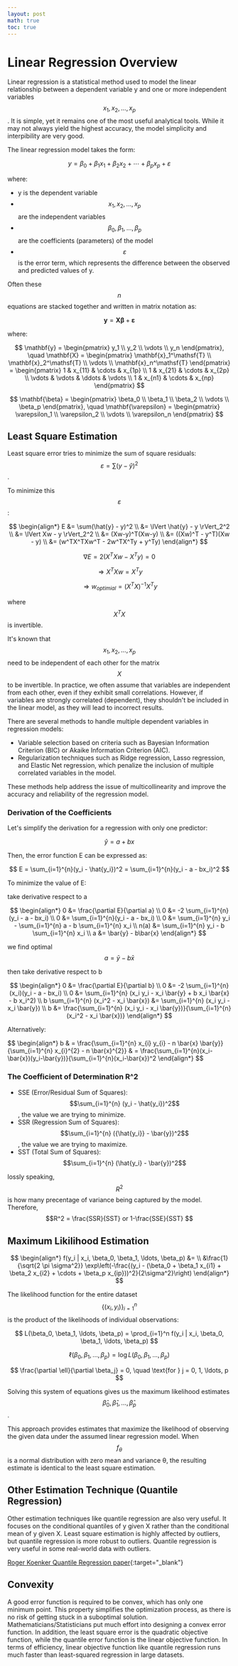 ```yaml
---
layout: post
math: true
toc: true
---
```

# Linear Regression Overview
Linear regression is a statistical method used to model the linear relationship between a dependent variable y and one or more independent variables $$ x_{1}, x_{2}, \ldots, x_{p} $$. It is simple, yet it remains one of the most useful analytical tools. While it may not always yield the highest accuracy, the model simplicity and interpibility are very good.

The linear regression model takes the form:

$$ y = \beta_{0} + \beta_{1} x_{1} + \beta_{2} x_{2} + \cdots + \beta_{p} x_{p} + \varepsilon $$

where:

- y is the dependent variable
- $$ x_1, x_2, \ldots, x_p $$ are the independent variables
- $$ \beta_0, \beta_1, \ldots, \beta_p $$ are the coefficients (parameters) of the model
- $$ \varepsilon $$ is the error term, which represents the difference between the observed and predicted values of y.

Often these $$n$$ equations are stacked together and written in matrix notation as:

$$ \mathbf{y} = \mathbf{X} \mathbf{\beta} + \mathbf{\varepsilon} $$

where:

$$
\mathbf{y} = \begin{pmatrix} y_1 \\ y_2 \\ \vdots \\ y_n \end{pmatrix}, \quad 
\mathbf{X} = \begin{pmatrix} 
    \mathbf{x}_1^\mathsf{T} \\ 
    \mathbf{x}_2^\mathsf{T} \\ 
    \vdots \\ 
    \mathbf{x}_n^\mathsf{T} 
\end{pmatrix} = \begin{pmatrix} 
    1 & x_{11} & \cdots & x_{1p} \\ 
    1 & x_{21} & \cdots & x_{2p} \\ 
    \vdots & \vdots & \ddots & \vdots \\ 
    1 & x_{n1} & \cdots & x_{np} 
\end{pmatrix}
$$

$$
\mathbf{\beta} = \begin{pmatrix} \beta_0 \\ \beta_1 \\ \beta_2 \\ \vdots \\ \beta_p \end{pmatrix}, \quad 
\mathbf{\varepsilon} = \begin{pmatrix} \varepsilon_1 \\ \varepsilon_2 \\ \vdots \\ \varepsilon_n \end{pmatrix}
$$

## Least Square Estimation

Least square error tries to minimize the sum of square residuals: $$ \varepsilon = \sum(y-\hat{y})^2 $$.

To minimize this $$ \varepsilon $$:

$$
\begin{align*}
E &= \sum(\hat{y} - y)^2 \\
&= \lVert \hat{y} - y \rVert_2^2 \\
&= \lVert Xw - y \rVert_2^2 \\
&= (Xw-y)^T(Xw-y) \\
&= ((Xw)^T - y^T)(Xw - y) \\
&= (w^TX^TXw^T - 2w^TX^Ty + y^Ty)
\end{align*}
$$

$$ 	\nabla E = 2(X^TXw - X^T y) = 0 $$

$$ \Rightarrow X^TXw = X^Ty $$

$$ \Rightarrow w_{optimial} = (X^TX)^{-1}X^T y $$

where $$ X^TX $$ is invertible.


It's known that $$ x_{1}, x_{2}, \ldots, x_{p} $$ need to be independent of each other for the matrix $$X$$ to be invertible. In practice, we often assume that variables are independent from each other, even if they exhibit small correlations. However, if variables are strongly correlated (dependent), they shouldn't be included in the linear model, as they will lead to incorrect results. 

There are several methods to handle multiple dependent variables in regression models:

- Variable selection based on criteria such as Bayesian Information Criterion (BIC) or Akaike Information Criterion (AIC).
- Regularization techniques such as Ridge regression, Lasso regression, and Elastic Net regression, which penalize the inclusion of multiple correlated variables in the model.

These methods help address the issue of multicollinearity and improve the accuracy and reliability of the regression model.

### Derivation of the Coefficients

Let's simplify the derivation for a regression with only one predictor:

$$
\hat{y} = a + bx
$$

Then, the error function E  can be expressed as:

$$
E = \sum_{i=1}^{n}(y_i - \hat{y_i})^2 = \sum_{i=1}^{n}(y_i - a - bx_i)^2
$$

To minimize the value of E:

take derivative respect to a

$$
\begin{align*}
0 &= \frac{\partial E}{\partial a} \\
0 &= -2 \sum_{i=1}^{n}(y_i - a - bx_i) \\
0 &= \sum_{i=1}^{n}(y_i - a - bx_i) \\
0 &= \sum_{i=1}^{n} y_i - \sum_{i=1}^{n} a - b \sum_{i=1}^{n} x_i \\
n(a) &= \sum_{i=1}^{n} y_i - b \sum_{i=1}^{n} x_i \\
a &= \bar{y} - b\bar{x}
\end{align*}
$$

we find optimal $$ a = \bar{y} - b\bar{x} $$

then take derivative respect to b

$$
\begin{align*}
0 &= \frac{\partial E}{\partial b} \\
0 &= -2 \sum_{i=1}^{n} (x_i)(y_i - a - bx_i) \\
0 &= \sum_{i=1}^{n} (x_i y_i - x_i \bar{y} + b x_i \bar{x} - b x_i^2) \\
b \sum_{i=1}^{n} (x_i^2 - x_i \bar{x}) &= \sum_{i=1}^{n} (x_i y_i - x_i \bar{y}) \\
b &= \frac{\sum_{i=1}^{n} (x_i y_i - x_i \bar{y})}{\sum_{i=1}^{n} (x_i^2 - x_i \bar{x})}
\end{align*}
$$

Alternatively:

$$
\begin{align*}
b & = \frac{\sum_{i=1}^{n} x_{i} y_{i} - n \bar{x} \bar{y}}{\sum_{i=1}^{n} x_{i}^{2} - n \bar{x}^{2}} 
& = \frac{\sum_{i=1}^{n}(x_i-\bar{x})(y_i-\bar{y})}{\sum_{i=1}^{n}(x_i-\bar{x})^2
\end{align*}
$$

### The Coefficient of Determination R^2

- SSE (Error/Residual Sum of Squares): $$\sum_{i=1}^{n} (y_i - \hat{y_i})^2$$, the value we are trying to minimize.
- SSR (Regression Sum of Squares): $$\sum_{i=1}^{n} ({\hat{y_i}} - \bar{y})^2$$, the value we are trying to maximize.
- SST (Total Sum of Squares): $$\sum_{i=1}^{n} (\hat{y_i} - \bar{y})^2$$


lossly speaking, $$R^2$$ is how many precentage of variance being captured by the model. Therefore, $$R^2 = \frac{SSR}{SST} or 1-\frac{SSE}{SST} $$


## Maximum Likilihood Estimation 
$$
\begin{align*}
f(y_i | x_i, \beta_0, \beta_1, \ldots, \beta_p) &= \\
&\frac{1}{\sqrt{2 \pi \sigma^2}} \exp\left(-\frac{(y_i - (\beta_0 + \beta_1 x_{i1} + \beta_2 x_{i2} + \cdots + \beta_p x_{ip}))^2}{2\sigma^2}\right)
\end{align*}
$$

The likelihood function for the entire dataset $$\{(x_i, y_i)\}_{i=1}^n $$ is the product of the likelihoods of individual observations:

$$
L(\beta_0, \beta_1, \ldots, \beta_p) = \prod_{i=1}^n f(y_i | x_i, \beta_0, \beta_1, \ldots, \beta_p)
$$

$$
\ell(\beta_0, \beta_1, \ldots, \beta_p) = \log L(\beta_0, \beta_1, \ldots, \beta_p)
$$


$$
\frac{\partial \ell}{\partial \beta_j} = 0, \quad \text{for } j = 0, 1, \ldots, p
$$

Solving this system of equations gives us the maximum likelihood estimates $$ \hat{\beta}_0, \hat{\beta}_1, \ldots, \hat{\beta}_p $$.

This approach provides estimates that maximize the likelihood of observing the given data under the assumed linear regression model. When $$f_θ$$ is a normal distribution with zero mean and variance θ, the resulting estimate is identical to the least square estimation.

## Other Estimation Technique (Quantile Regression)
Other estimation techniques like quantile regression are also very useful. It focuses on the conditional quantiles of y given X rather than the conditional mean of y given X. Least square estimation is highly affected by outliers, but quantile regression is more robust to outliers. Quantile regression is very useful in some real-world data with outliers. 

[Roger Koenker Quantile Regression paper](https://pubs.aeaweb.org/doi/pdfplus/10.1257/jep.15.4.143){:target="_blank"}

## Convexity
A good error function is required to be convex, which has only one minimum point. This property simplifies the optimization process, as there is no risk of getting stuck in a suboptimal solution. Mathematicians/Statisticians put much effort into designing a convex error function. 
In addition, the least square error is the quadratic objective function, while the quantile error function is the linear objective function. In terms of efficiency, linear objective function like quantile regression runs much faster than least-squared regression in large datasets. 
